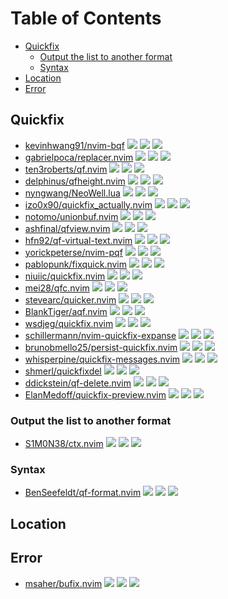 # Table of Contents

<!-- toc -->

- [Quickfix](#quickfix)
  * [Output the list to another format](#output-the-list-to-another-format)
  * [Syntax](#syntax)
- [Location](#location)
- [Error](#error)

<!-- tocstop -->

## Quickfix

- [kevinhwang91/nvim-bqf](https://github.com/kevinhwang91/nvim-bqf) ![](https://img.shields.io/github/stars/kevinhwang91/nvim-bqf) ![](https://img.shields.io/github/last-commit/kevinhwang91/nvim-bqf) ![](https://img.shields.io/github/commit-activity/y/kevinhwang91/nvim-bqf)
- [gabrielpoca/replacer.nvim](https://github.com/gabrielpoca/replacer.nvim) ![](https://img.shields.io/github/stars/gabrielpoca/replacer.nvim) ![](https://img.shields.io/github/last-commit/gabrielpoca/replacer.nvim) ![](https://img.shields.io/github/commit-activity/y/gabrielpoca/replacer.nvim)
- [ten3roberts/qf.nvim](https://github.com/ten3roberts/qf.nvim) ![](https://img.shields.io/github/stars/ten3roberts/qf.nvim) ![](https://img.shields.io/github/last-commit/ten3roberts/qf.nvim) ![](https://img.shields.io/github/commit-activity/y/ten3roberts/qf.nvim)
- [delphinus/qfheight.nvim](https://github.com/delphinus/qfheight.nvim) ![](https://img.shields.io/github/stars/delphinus/qfheight.nvim) ![](https://img.shields.io/github/last-commit/delphinus/qfheight.nvim) ![](https://img.shields.io/github/commit-activity/y/delphinus/qfheight.nvim)
- [nyngwang/NeoWell.lua](https://github.com/nyngwang/NeoWell.lua) ![](https://img.shields.io/github/stars/nyngwang/NeoWell.lua) ![](https://img.shields.io/github/last-commit/nyngwang/NeoWell.lua) ![](https://img.shields.io/github/commit-activity/y/nyngwang/NeoWell.lua)
- [izo0x90/quickfix_actually.nvim](https://github.com/izo0x90/quickfix_actually.nvim) ![](https://img.shields.io/github/stars/izo0x90/quickfix_actually.nvim) ![](https://img.shields.io/github/last-commit/izo0x90/quickfix_actually.nvim) ![](https://img.shields.io/github/commit-activity/y/izo0x90/quickfix_actually.nvim)
- [notomo/unionbuf.nvim](https://github.com/notomo/unionbuf.nvim) ![](https://img.shields.io/github/stars/notomo/unionbuf.nvim) ![](https://img.shields.io/github/last-commit/notomo/unionbuf.nvim) ![](https://img.shields.io/github/commit-activity/y/notomo/unionbuf.nvim)
- [ashfinal/qfview.nvim](https://github.com/ashfinal/qfview.nvim) ![](https://img.shields.io/github/stars/ashfinal/qfview.nvim) ![](https://img.shields.io/github/last-commit/ashfinal/qfview.nvim) ![](https://img.shields.io/github/commit-activity/y/ashfinal/qfview.nvim)
- [hfn92/qf-virtual-text.nvim](https://github.com/hfn92/qf-virtual-text.nvim) ![](https://img.shields.io/github/stars/hfn92/qf-virtual-text.nvim) ![](https://img.shields.io/github/last-commit/hfn92/qf-virtual-text.nvim) ![](https://img.shields.io/github/commit-activity/y/hfn92/qf-virtual-text.nvim)
- [yorickpeterse/nvim-pqf](https://github.com/yorickpeterse/nvim-pqf) ![](https://img.shields.io/github/stars/yorickpeterse/nvim-pqf) ![](https://img.shields.io/github/last-commit/yorickpeterse/nvim-pqf) ![](https://img.shields.io/github/commit-activity/y/yorickpeterse/nvim-pqf)
- [pablopunk/fixquick.nvim](https://github.com/pablopunk/fixquick.nvim) ![](https://img.shields.io/github/stars/pablopunk/fixquick.nvim) ![](https://img.shields.io/github/last-commit/pablopunk/fixquick.nvim) ![](https://img.shields.io/github/commit-activity/y/pablopunk/fixquick.nvim)
- [niuiic/quickfix.nvim](https://github.com/niuiic/quickfix.nvim) ![](https://img.shields.io/github/stars/niuiic/quickfix.nvim) ![](https://img.shields.io/github/last-commit/niuiic/quickfix.nvim) ![](https://img.shields.io/github/commit-activity/y/niuiic/quickfix.nvim)
- [mei28/qfc.nvim](https://github.com/mei28/qfc.nvim) ![](https://img.shields.io/github/stars/mei28/qfc.nvim) ![](https://img.shields.io/github/last-commit/mei28/qfc.nvim) ![](https://img.shields.io/github/commit-activity/y/mei28/qfc.nvim)
- [stevearc/quicker.nvim](https://github.com/stevearc/quicker.nvim) ![](https://img.shields.io/github/stars/stevearc/quicker.nvim) ![](https://img.shields.io/github/last-commit/stevearc/quicker.nvim) ![](https://img.shields.io/github/commit-activity/y/stevearc/quicker.nvim)
- [BlankTiger/aqf.nvim](https://github.com/BlankTiger/aqf.nvim) ![](https://img.shields.io/github/stars/BlankTiger/aqf.nvim) ![](https://img.shields.io/github/last-commit/BlankTiger/aqf.nvim) ![](https://img.shields.io/github/commit-activity/y/BlankTiger/aqf.nvim)
- [wsdjeg/quickfix.nvim](https://github.com/wsdjeg/quickfix.nvim) ![](https://img.shields.io/github/stars/wsdjeg/quickfix.nvim) ![](https://img.shields.io/github/last-commit/wsdjeg/quickfix.nvim) ![](https://img.shields.io/github/commit-activity/y/wsdjeg/quickfix.nvim)
- [schillermann/nvim-quickfix-expanse](https://github.com/schillermann/nvim-quickfix-expanse) ![](https://img.shields.io/github/stars/schillermann/nvim-quickfix-expanse) ![](https://img.shields.io/github/last-commit/schillermann/nvim-quickfix-expanse) ![](https://img.shields.io/github/commit-activity/y/schillermann/nvim-quickfix-expanse)
- [brunobmello25/persist-quickfix.nvim](https://github.com/brunobmello25/persist-quickfix.nvim) ![](https://img.shields.io/github/stars/brunobmello25/persist-quickfix.nvim) ![](https://img.shields.io/github/last-commit/brunobmello25/persist-quickfix.nvim) ![](https://img.shields.io/github/commit-activity/y/brunobmello25/persist-quickfix.nvim)
- [whisperpine/quickfix-messages.nvim](https://github.com/whisperpine/quickfix-messages.nvim) ![](https://img.shields.io/github/stars/whisperpine/quickfix-messages.nvim) ![](https://img.shields.io/github/last-commit/whisperpine/quickfix-messages.nvim) ![](https://img.shields.io/github/commit-activity/y/whisperpine/quickfix-messages.nvim)
- [shmerl/quickfixdel](https://github.com/shmerl/quickfixdel) ![](https://img.shields.io/github/stars/shmerl/quickfixdel) ![](https://img.shields.io/github/last-commit/shmerl/quickfixdel) ![](https://img.shields.io/github/commit-activity/y/shmerl/quickfixdel)
- [ddickstein/qf-delete.nvim](https://github.com/ddickstein/qf-delete.nvim) ![](https://img.shields.io/github/stars/ddickstein/qf-delete.nvim) ![](https://img.shields.io/github/last-commit/ddickstein/qf-delete.nvim) ![](https://img.shields.io/github/commit-activity/y/ddickstein/qf-delete.nvim)
- [ElanMedoff/quickfix-preview.nvim](https://github.com/ElanMedoff/quickfix-preview.nvim) ![](https://img.shields.io/github/stars/ElanMedoff/quickfix-preview.nvim) ![](https://img.shields.io/github/last-commit/ElanMedoff/quickfix-preview.nvim) ![](https://img.shields.io/github/commit-activity/y/ElanMedoff/quickfix-preview.nvim)

### Output the list to another format

- [S1M0N38/ctx.nvim](https://github.com/S1M0N38/ctx.nvim) ![](https://img.shields.io/github/stars/S1M0N38/ctx.nvim) ![](https://img.shields.io/github/last-commit/S1M0N38/ctx.nvim) ![](https://img.shields.io/github/commit-activity/y/S1M0N38/ctx.nvim)

### Syntax

- [BenSeefeldt/qf-format.nvim](https://github.com/BenSeefeldt/qf-format.nvim) ![](https://img.shields.io/github/stars/BenSeefeldt/qf-format.nvim) ![](https://img.shields.io/github/last-commit/BenSeefeldt/qf-format.nvim) ![](https://img.shields.io/github/commit-activity/y/BenSeefeldt/qf-format.nvim)

## Location


## Error

- [msaher/bufix.nvim](https://github.com/msaher/bufix.nvim) ![](https://img.shields.io/github/stars/msaher/bufix.nvim) ![](https://img.shields.io/github/last-commit/msaher/bufix.nvim) ![](https://img.shields.io/github/commit-activity/y/msaher/bufix.nvim)
